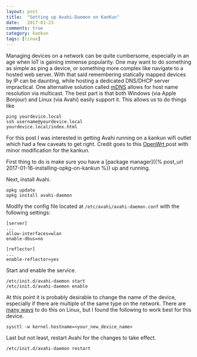 ```yaml
---
layout: post
title:  "Setting up Avahi-Daemon on KanKun"
date:   2017-01-23
comments: true
category: kankun
tags: [linux]
---
```


Managing devices on a network can be quite cumbersome, especially in an age when IoT is gaining immense popularity. One may want to do something as simple as ping a device, or something more complex like navigate to a hosted web server. With that said remembering statically mapped devices by IP can be daunting, while  hosting a dedicated DNS/DHCP server impractical. One alternative solution called [mDNS](https://en.wikipedia.org/wiki/Multicast_DNS) allows for host name resolution via multicast. The best part is that both Windows (via Apple Bonjour) and Linux (via Avahi) easily support it. This allows us to do things like

```
ping yourdevice.local
ssh username@yourdevice.local
yourdevice.local/index.html
```

For this post I was interested in getting Avahi running on a kankun wifi outlet which had a few caveats to get right. Credit goes to this [OpenWrt ](https://forum.openwrt.org/viewtopic.php?id=56615) post with minor modification for the kankun.

First thing to do is make sure you have a [package manager]({% post_url 2017-01-16-installing-opkg-on-kankun %}) up and running.

Next, install Avahi.

```
opkg update
opkg install avahi-daemon
```

Modify the config file located at  `/etc/avahi/avahi-daemon.conf`
with the following settings:

```
[server]
...
allow-interfaces=wlan
enable-dbus=no

[reflector]
...
enable-reflector=yes
```

Start and enable the service.

```
/etc/init.d/avahi-daemon start
/etc/init.d/avahi-daemon enable
```

At this point it is probably desirable to change the name of the device, especially if there are multiple of the same type on the network. There are [many ways]() to do this on Linux, but I found the following to work best for this device.

```
sysctl -w kernel.hostname=<your_new_device_name>
```

Last but not least, restart Avahi for the changes to take effect.

```
/etc/init.d/avahi-daemon restart
```
